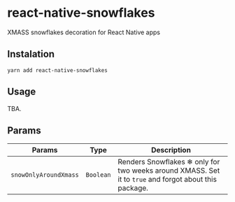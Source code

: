 # react-native-snowflakes
XMASS snowflakes decoration for React Native apps

## Instalation

```
yarn add react-native-snowflakes
```

## Usage

TBA.

## Params
| Params                | Type          | Description  |
| --------------------- |:-------------:| ------------ |
| `snowOnlyAroundXmass` | `Boolean`     | Renders Snowflakes ❄ only for two weeks around XMASS. Set it to `true` and forgot about this package. |
